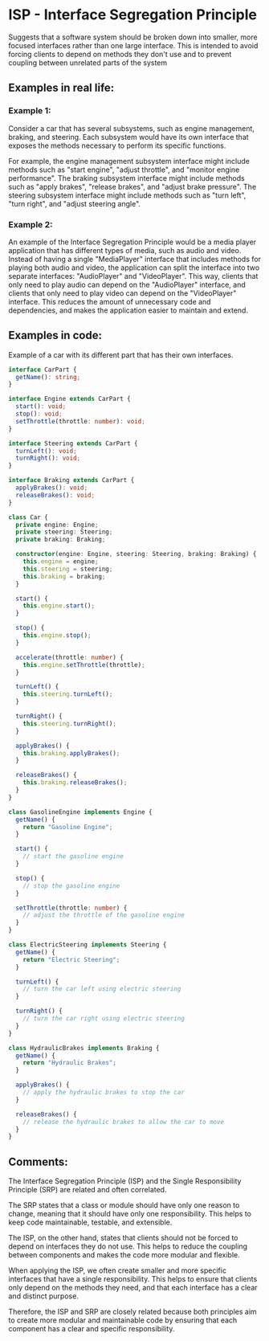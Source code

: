 # ISP - Interface Segregation Principle
Suggests that a software system should be broken down into smaller, more focused interfaces rather than one large interface. This is intended to avoid forcing clients to depend on methods they don't use and to prevent coupling between unrelated parts of the system

## Examples in real life:

### Example 1:
Consider a car that has several subsystems, such as engine management, braking, and steering. Each subsystem would have its own interface that exposes the methods necessary to perform its specific functions.

For example, the engine management subsystem interface might include methods such as "start engine", "adjust throttle", and "monitor engine performance". The braking subsystem interface might include methods such as "apply brakes", "release brakes", and "adjust brake pressure". The steering subsystem interface might include methods such as "turn left", "turn right", and "adjust steering angle".

### Example 2:
An example of the Interface Segregation Principle would be a media player application that has different types of media, such as audio and video. Instead of having a single "MediaPlayer" interface that includes methods for playing both audio and video, the application can split the interface into two separate interfaces: "AudioPlayer" and "VideoPlayer". This way, clients that only need to play audio can depend on the "AudioPlayer" interface, and clients that only need to play video can depend on the "VideoPlayer" interface. This reduces the amount of unnecessary code and dependencies, and makes the application easier to maintain and extend.

## Examples in code:

Example of a car with its different part that has their own interfaces.

```typescript
interface CarPart {
  getName(): string;
}

interface Engine extends CarPart {
  start(): void;
  stop(): void;
  setThrottle(throttle: number): void;
}

interface Steering extends CarPart {
  turnLeft(): void;
  turnRight(): void;
}

interface Braking extends CarPart {
  applyBrakes(): void;
  releaseBrakes(): void;
}

class Car {
  private engine: Engine;
  private steering: Steering;
  private braking: Braking;

  constructor(engine: Engine, steering: Steering, braking: Braking) {
    this.engine = engine;
    this.steering = steering;
    this.braking = braking;
  }

  start() {
    this.engine.start();
  }

  stop() {
    this.engine.stop();
  }

  accelerate(throttle: number) {
    this.engine.setThrottle(throttle);
  }

  turnLeft() {
    this.steering.turnLeft();
  }

  turnRight() {
    this.steering.turnRight();
  }

  applyBrakes() {
    this.braking.applyBrakes();
  }

  releaseBrakes() {
    this.braking.releaseBrakes();
  }
}

class GasolineEngine implements Engine {
  getName() {
    return "Gasoline Engine";
  }

  start() {
    // start the gasoline engine
  }

  stop() {
    // stop the gasoline engine
  }

  setThrottle(throttle: number) {
    // adjust the throttle of the gasoline engine
  }
}

class ElectricSteering implements Steering {
  getName() {
    return "Electric Steering";
  }

  turnLeft() {
    // turn the car left using electric steering
  }

  turnRight() {
    // turn the car right using electric steering
  }
}

class HydraulicBrakes implements Braking {
  getName() {
    return "Hydraulic Brakes";
  }

  applyBrakes() {
    // apply the hydraulic brakes to stop the car
  }

  releaseBrakes() {
    // release the hydraulic brakes to allow the car to move
  }
}

```

## Comments:

The Interface Segregation Principle (ISP) and the Single Responsibility Principle (SRP) are related and often correlated.

The SRP states that a class or module should have only one reason to change, meaning that it should have only one responsibility. This helps to keep code maintainable, testable, and extensible.

The ISP, on the other hand, states that clients should not be forced to depend on interfaces they do not use. This helps to reduce the coupling between components and makes the code more modular and flexible.

When applying the ISP, we often create smaller and more specific interfaces that have a single responsibility. This helps to ensure that clients only depend on the methods they need, and that each interface has a clear and distinct purpose.

Therefore, the ISP and SRP are closely related because both principles aim to create more modular and maintainable code by ensuring that each component has a clear and specific responsibility.
